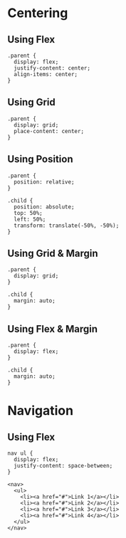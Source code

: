 # Centering 
## Using Flex
```
.parent {
  display: flex;
  justify-content: center;
  align-items: center;
}
```
## Using Grid
```
.parent {
  display: grid;
  place-content: center;
}
```
## Using Position
```
.parent {
  position: relative;
}

.child {
  position: absolute;
  top: 50%;
  left: 50%;
  transform: translate(-50%, -50%);
}
```
## Using Grid & Margin
```
.parent {
  display: grid;
}

.child {
  margin: auto;
}
```
## Using Flex & Margin
```
.parent {
  display: flex;
}

.child {
  margin: auto;
}
```

# Navigation 
## Using Flex
```
nav ul {
  display: flex;
  justify-content: space-between;
}

<nav>
  <ul>
    <li><a href="#">Link 1</a></li>
    <li><a href="#">Link 2</a></li>
    <li><a href="#">Link 3</a></li>
    <li><a href="#">Link 4</a></li>
  </ul>
</nav>
```
